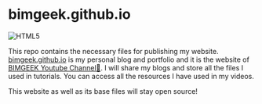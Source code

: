 # bimgeek.github.io

![HTML5](https://img.shields.io/badge/HTML5-E34F26.svg?&style=for-the-badge&logo=html5&logoColor=white)

This repo contains the necessary files for publishing my website. [bimgeek.github.io](http://bimgeek.github.io) is my personal blog and portfolio and it is the website of [BIMGEEK Youtube Channel🔴](https://www.youtube.com/channel/UCLwgBbBfZLcqqbta10a_fpQ). I will share my blogs and store all the files I used in tutorials. You can access all the resources I have used in my videos.

This website as well as its base files will stay open source!